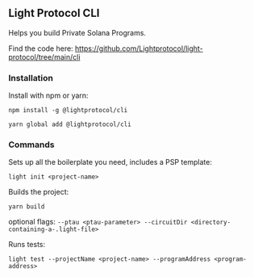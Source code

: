 ## Light Protocol CLI

Helps you build Private Solana Programs.

Find the code here: https://github.com/Lightprotocol/light-protocol/tree/main/cli

### Installation

Install with npm or yarn:

```
npm install -g @lightprotocol/cli
```

```
yarn global add @lightprotocol/cli
```

### Commands
Sets up all the boilerplate you need, includes a PSP template:
```
light init <project-name>
```

Builds the project:
```
yarn build
```

  optional flags:  ```--ptau <ptau-parameter> --circuitDir <directory-containing-a-.light-file>```


Runs tests:
```
light test --projectName <project-name> --programAddress <program-address>
```
